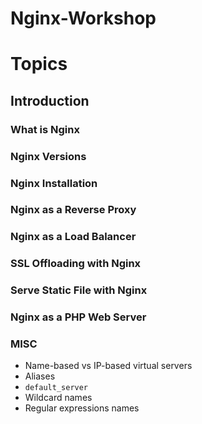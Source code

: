 # Nginx-Workshop

# Topics

## Introduction

### What is Nginx
### Nginx Versions
### Nginx Installation
### Nginx as a Reverse Proxy
### Nginx as a Load Balancer
### SSL Offloading with Nginx
### Serve Static File with Nginx
### Nginx as a PHP Web Server
### MISC
* Name-based vs IP-based virtual servers
* Aliases
* `default_server`
* Wildcard names
* Regular expressions names
